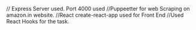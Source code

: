 // Express Server used. Port 4000 used
//Puppeetter for web Scraping on amazon.in website.
//React create-react-app used for Front End
//Used React Hooks for the task.
